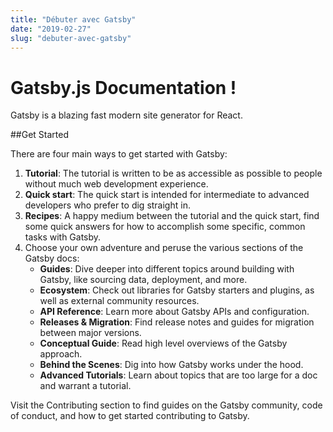 ```yaml
---
title: "Débuter avec Gatsby"
date: "2019-02-27"
slug: "debuter-avec-gatsby"
---
```


# Gatsby.js Documentation !

Gatsby is a blazing fast modern site generator for React.

##Get Started

There are four main ways to get started with Gatsby:

1. **Tutorial**: The tutorial is written to be as accessible as possible to people without much web development experience.
1. **Quick start**: The quick start is intended for intermediate to advanced developers who prefer to dig straight in.
1. **Recipes**: A happy medium between the tutorial and the quick start, find some quick answers for how to accomplish some specific, common tasks with Gatsby.
1. Choose your own adventure and peruse the various sections of the Gatsby docs:
   - **Guides**: Dive deeper into different topics around building with Gatsby, like sourcing data, deployment, and more.
   - **Ecosystem**: Check out libraries for Gatsby starters and plugins, as well as external community resources.
   - **API Reference**: Learn more about Gatsby APIs and configuration.
   - **Releases & Migration**: Find release notes and guides for migration between major versions.
   - **Conceptual Guide**: Read high level overviews of the Gatsby approach.
   - **Behind the Scenes**: Dig into how Gatsby works under the hood.
   - **Advanced Tutorials**: Learn about topics that are too large for a doc and warrant a tutorial.

Visit the Contributing section to find guides on the Gatsby community, code of conduct, and how to get started contributing to Gatsby.